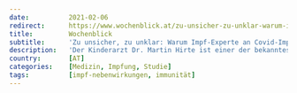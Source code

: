 ```yaml
---
date:          2021-02-06
redirect:      https://www.wochenblick.at/zu-unsicher-zu-unklar-warum-impf-experte-an-covid-impfung-zweifelt/
title:         Wochenblick
subtitle:      'Zu unsicher, zu unklar: Warum Impf-Experte an Covid-Impfung zweifelt'
description:   'Der Kinderarzt Dr. Martin Hirte ist einer der bekanntesten Impf-Experten im deutschen Sprachraum. Der Bestseller-Autor verfasste bereits mehrere Bücher zum Thema Impfen und liefert gerade für Eltern unverzichtbare Nachschlagewerke, um eine individuelle Impfentscheidung für die Kinder zu treffen. Mit dem „Wochenblick“ spricht er über die Corona-Impfungen und spart nicht an Kritik.'
country:       [AT]
categories:    [Medizin, Impfung, Studie]
tags:          [impf-nebenwirkungen, immunität]
---
```

